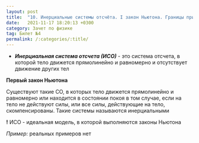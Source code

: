 ```yaml
---
layout: post
title:  "10. Инерциальные системы отсчёта. I закон Ньютона. Границы применения"
date:   2021-11-17 18:20:13 +0300
category: Зачет по физике 
tag: Билет №4
permalink: /:categories/:title/
---
```

- ***Инерциальная система отсчета (ИСО)*** - это система отсчета, в которой тело движется прямолинейно и равномерно и отсутствует движение других тел

**Первый закон Ньютона**

Существуют такие СО, в которых тело движется прямолинейно и равномерно или находится в состоянии покоя в том случае, если на тело не действуют силы, или все силы, действующие на тело, скомпенсированы. Такие системы называются инерциальными

**!** ИСО - идеальная модель, в которой выполняются законы Ньютона

*Пример:* реальных примеров нет